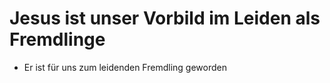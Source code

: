 # Jesus ist unser Vorbild im Leiden als Fremdlinge

- Er ist für uns zum leidenden Fremdling geworden